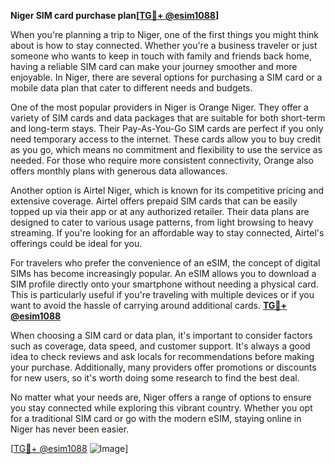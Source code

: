 **Niger SIM card purchase plan[[TG💪+ @esim1088](https://t.me/s/esim1088)]**

When you're planning a trip to Niger, one of the first things you might think about is how to stay connected. Whether you're a business traveler or just someone who wants to keep in touch with family and friends back home, having a reliable SIM card can make your journey smoother and more enjoyable. In Niger, there are several options for purchasing a SIM card or a mobile data plan that cater to different needs and budgets.

One of the most popular providers in Niger is Orange Niger. They offer a variety of SIM cards and data packages that are suitable for both short-term and long-term stays. Their Pay-As-You-Go SIM cards are perfect if you only need temporary access to the internet. These cards allow you to buy credit as you go, which means no commitment and flexibility to use the service as needed. For those who require more consistent connectivity, Orange also offers monthly plans with generous data allowances.

Another option is Airtel Niger, which is known for its competitive pricing and extensive coverage. Airtel offers prepaid SIM cards that can be easily topped up via their app or at any authorized retailer. Their data plans are designed to cater to various usage patterns, from light browsing to heavy streaming. If you're looking for an affordable way to stay connected, Airtel's offerings could be ideal for you.

For travelers who prefer the convenience of an eSIM, the concept of digital SIMs has become increasingly popular. An eSIM allows you to download a SIM profile directly onto your smartphone without needing a physical card. This is particularly useful if you're traveling with multiple devices or if you want to avoid the hassle of carrying around additional cards. **[TG💪+ @esim1088](https://t.me/s/esim1088)**

When choosing a SIM card or data plan, it's important to consider factors such as coverage, data speed, and customer support. It's always a good idea to check reviews and ask locals for recommendations before making your purchase. Additionally, many providers offer promotions or discounts for new users, so it's worth doing some research to find the best deal.

No matter what your needs are, Niger offers a range of options to ensure you stay connected while exploring this vibrant country. Whether you opt for a traditional SIM card or go with the modern eSIM, staying online in Niger has never been easier.

[[TG💪+ @esim1088](https://t.me/s/esim1088) ![Image](https://i.postimg.cc/Y0z9fWf4/image.png)]